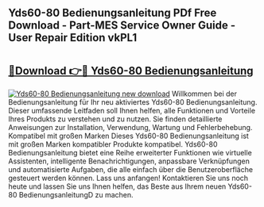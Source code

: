 ## Yds60-80 Bedienungsanleitung PDf Free Download - Part-MES Service Owner Guide - User Repair Edition vkPL1

# <h2><a href="http://df2b83e.blite.top/?on=Yds60-80+Bedienungsanleitung">🔗Download 👉🔴 Yds60-80 Bedienungsanleitung</a></h2>

[![Yds60-80 Bedienungsanleitung new download](https://i.imgur.com/lujVjoI.png)](http://df2b83e.blite.top/?on=Yds60-80+Bedienungsanleitung)
Willkommen bei der Bedienungsanleitung für Ihr neu aktiviertes Yds60-80 Bedienungsanleitung. Dieser umfassende Leitfaden soll Ihnen helfen, alle Funktionen und Vorteile Ihres Produkts zu verstehen und zu nutzen. Sie finden detaillierte Anweisungen zur Installation, Verwendung, Wartung und Fehlerbehebung. Kompatibel mit großen Marken Dieses Yds60-80 Bedienungsanleitung ist mit großen Marken kompatibler Produkte kompatibel. Yds60-80 Bedienungsanleitung bietet eine Reihe erweiterter Funktionen wie virtuelle Assistenten, intelligente Benachrichtigungen, anpassbare Verknüpfungen und automatisierte Aufgaben, die alle einfach über die Benutzeroberfläche gesteuert werden können. Lass uns anfangen! Kontaktieren Sie uns noch heute und lassen Sie uns Ihnen helfen, das Beste aus Ihrem neuen Yds60-80 BedienungsanleitungD zu machen.
